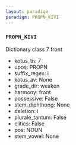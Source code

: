 ```yaml
---
layout: paradigm
paradigm: PROPN_KIVI
---
```

### ` PROPN_KIVI `

Dictionary class 7 front
* kotus_tn: 7
* upos: PROPN
* suffix_regex: i
* kotus_av: None
* grade_dir: weaken
* harmony: front
* possessive: False
* stem_diphthong: None
* deletion: i
* plurale_tantum: False
* clitics: False
* pos: NOUN
* stem_vowel: None
